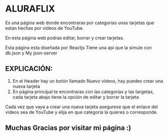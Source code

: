 # ALURAFLIX

Es una página web donde encontraras por categorias unas tarjetas que estan hechas por videos de YouTube.

En esta página web podras editar, borrar y crear tarjetas.

 Esta página esta diseñada por Reactjs
 Tiene una api que la simule con db.json y My json-server

## EXPLICACIÓN:

 1. En el Header hay un botón llamado Nuevo videos, hay puedes crear una nueva tarjeta
 2. En página principal te encontraras con las categorías y las targetas, cada tarjeta abajo tiene la opción de editar y borrar la tarjeta

Cada vez que vaya a crear una nueva tarjeta asegurese que el enlace del videos sea de YouTube y elija en que categoría la quieres o corresponde.

## Muchas Gracias por visitar mi página :)
